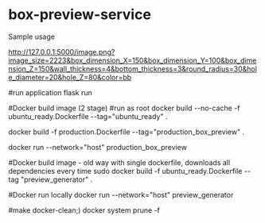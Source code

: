 # box-preview-service
Sample usage 

http://127.0.0.1:5000/image.png?image_size=2223&box_dimension_X=150&box_dimension_Y=100&box_dimension_Z=150&wall_thickness=4&bottom_thickness=3&round_radius=30&hole_diameter=20&hole_Z=80&color=bb

#run application
flask run


#Docker build image (2 stage)
#run as root
docker build --no-cache -f ubuntu_ready.Dockerfile --tag="ubuntu_ready" .

docker build -f production.Dockerfile --tag="production_box_preview" .

docker run --network="host" production_box_preview





#Docker build image - old way with single dockerfile, downloads all dependencies every time
sudo docker build -f ubuntu_ready.Dockerfile --tag "preview_generator" .

#Docker run locally
docker run --network="host" preview_generator


#make docker-clean;)
docker system prune -f
